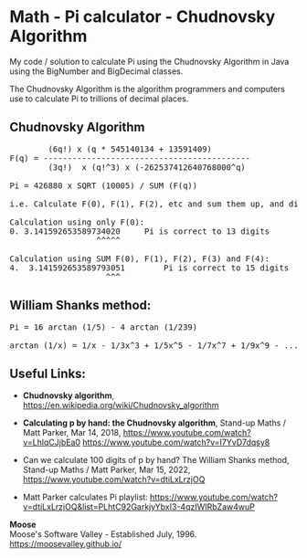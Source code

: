 # Math - Pi calculator - Chudnovsky Algorithm

My code / solution to calculate Pi using the Chudnovsky Algorithm in Java using the BigNumber and BigDecimal classes.

The Chudnovsky Algorithm is the algorithm programmers and computers use to calculate Pi to trillions of decimal places.

## Chudnovsky Algorithm

<pre>
        (6q!) x (q * 545140134 + 13591409)
F(q) = -------------------------------------------
        (3q!)  x (q!^3) x (-262537412640768000^q)

Pi = 426880 x SQRT (10005) / SUM (F(q))

i.e. Calculate F(0), F(1), F(2), etc and sum them up, and divide into 426880 x SQRT (10005).

Calculation using only F(0):
0. 3.141592653589734020		Pi is correct to 13 digits
                  ^^^^^

Calculation using SUM F(0), F(1), F(2), F(3) and F(4):
4.	3.141592653589793051		Pi is correct to 15 digits
                    ^^^
</pre>


## William Shanks method:

<pre>
Pi = 16 arctan (1/5) - 4 arctan (1/239)

arctan (1/x) = 1/x - 1/3x^3 + 1/5x^5 - 1/7x^7 + 1/9x^9 - .....
</pre>


## Useful Links:

* **Chudnovsky algorithm**, https://en.wikipedia.org/wiki/Chudnovsky_algorithm

* **Calculating p by hand: the Chudnovsky algorithm**, Stand-up Maths / Matt Parker, Mar 14, 2018, https://www.youtube.com/watch?v=LhlqCJjbEa0
https://www.youtube.com/watch?v=I7YvD7dqsy8
* Can we calculate 100 digits of p by hand? The William Shanks method, Stand-up Maths / Matt Parker, Mar 15, 2022, https://www.youtube.com/watch?v=dtiLxLrzjOQ

* Matt Parker calculates Pi playlist: https://www.youtube.com/watch?v=dtiLxLrzjOQ&list=PLhtC92GarkjyYbxI3-4qzIWIRbZaw4wuP


**Moose**
<br>Moose's Software Valley - Established July, 1996.
<br>https://moosevalley.github.io/

